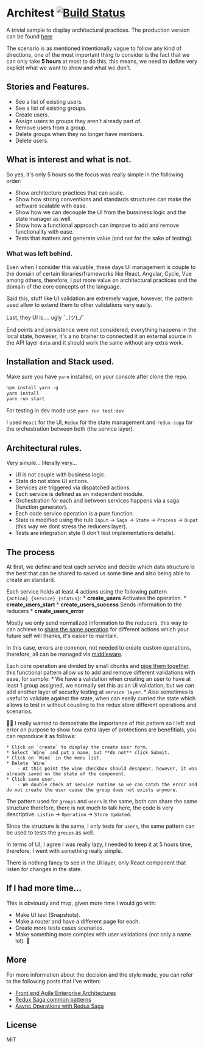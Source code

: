# Architest [![Build Status](https://travis-ci.org/andresmijares/architest.svg?branch=master)](https://travis-ci.org/andresmijares/architest)
A trivial sample to display architectural practices. The production version can be found [here](http://sleepy-tiger.surge.sh/)

The scenario is as mentioned intentionally vague to follow any kind of directions, one of the most important thing to 
consider is the fact that we can only take **5 hours** at most to do this, this means, we need to define very explicit what 
we want to show and what we don't.

## Stories and Features.
* See a list of existing users.
* See a list of existing groups.
* Create users.
* Assign users to groups they aren't already part of.
* Remove users from a group.
* Delete groups when they no longer have members.
* Delete users.

## What is interest and what is not.
So yes, it's only 5 hours so the focus was really simple in the following order:
* Show architecture practices that can scale.
* Show how strong conventions and standards structures can make the software scalable with ease.  
* Show how we can decouple the UI from the bussiness logic and the state manager as well.
* Show how a functional approach can improve to add and remove functionality with ease.
* Tests that matters and generate value (and not for the sake of testing).

### What was left behind.
Even when I consider this valuable, these days UI management is couple to the domain of certain libraries/frameworks
like React, Angular, Cycle, Vue among others, therefore, I put more value on architectural practices and the domain of the
core concepts of the language.

Said this, stuff like UI validation are extremely vague, however, the pattern used allow to extend them to other validations very easily.

Last, they UI is.... ugly ¯\_(ツ)_/¯

End points and persistence were not considered, everything happens in the local state, however, it's a no brainer to connected it
an external source in the API layer `data` and it should work the same without any extra work.

## Installation and Stack used.
Make sure you have `yarn` installed, on your console after clone the repo.
```javascript
npm install yarn -g
yarn install
yarn run start 
```
For testing in dev mode use `yarn run test:dev`

I used `React` for the UI, `Redux` for the state management and `redux-saga` for the orchestration between both (the service layer).

## Architectural rules.
Very simple... literally very...
* UI is not couple with business logic.
* State do not store UI actions.
* Services are triggered via dispatched actions.
* Each service is defined as an independent module.
* Orchestration for each and between services happens via a saga (function generator).
* Each code service operation is a pure function.
* State is modified using the rule `Input` -> `Saga` -> `State` -> `Process` -> `Ouput` (this way we dont stress the reducers layer).
* Tests are integration style (I don't test implementations details).

## The process
At first, we define and test each service and decide which data structure is the best that can be shared to saved us some time
and also being able to create an standard.

Each service holds at least 4 actions using the following pattern `{action}_{service}_{status}`:
	* **create_users** Activates the operation.
	* **create_users_start**
	* **create_users_success** Sends information to the reducers
	* **create_users_error**
	
Mostly we only send normalized information to the reducers, this way to can achieve to [share the same operation](https://github.com/andresmijares/architest/blob/master/app/services/users/reducers.js#L9) for different actions
which your future self will thanks, it's easier to maintain.

In this case, errors are common, not needed to create custom operations, therefore, all can be managed via [middleware](https://github.com/andresmijares/architest/blob/master/app/services/errors/errorMiddleware.js). 

Each core operation are divided by small chunks and [pipe them together](https://github.com/andresmijares/architest/blob/master/app/services/users/helpers.js#L67), this functional
pattern allow us to add and remove different validations with ease, for sample:
	* We have a validation when creating an user to have at least 1 group assigned, we normally set this as an UI validation, 
	but we can add another layer of security testing at `service layer`.
	* Also sometimes is useful to validate against the state, when can easily curried the state which allows to test in
	without coupling to the redux store different operations and scenarios.
	
👮🏽 I really wanted to demostrate the importance of this pattern so I left and error on purpose to show how extra layer of protections are benefitials,
you can reproduce it as follows:

	* Click on `create` to display the create user form.
	* Select `Wine` and put a name, but **do not** click Submit.
	* Click on `Wine` in the menu list.
	* Delete `Wine`
		- At this point the wine checkbox should desapear, however, it was already saved on the state of the component.
	* Click save user.
		- We double check at service runtime so we can catch the error and do not create the user cause the group does not exists anymore.
		
The pattern used for `groups` and `users` is the same, both can share the same structure therefore, there is not much to talk here,
the code is very descriptive. `Listin` -> `Operation` -> `Store Updated`.

Since the structure is the same, I only tests for `users`, the same pattern can be used to tests the `groups` as well.

In terms of UI, I agree I was really lazy, I needed to keep it at 5 hours time, therefore, I went with something really simple.

There is nothing fancy to see in the UI layer, only React component that listen for changes in the state.

## If I had more time...
This is obviously and mvp, given more time I would go with:
* Make UI test (Snapshots).
* Make a router and have a different page for each.
* Create more tests cases scenarios.
* Make something more complex with user validations (not only a name lol). 🤣

## More
For more information about the decision and the style made, you can refer to the following posts that I've writen:
* [Front end Agile Enterprise Architectures](https://medium.com/shiftgig-blog/agile-front-end-architectures-with-react-redux-and-vanilla-js-23f4e5626e01)
* [Redux Saga common patterns](https://medium.com/shiftgig-blog/redux-saga-common-patterns-48437892e11c)	
* [Async Operations with Redux Saga](https://medium.freecodecamp.org/async-operations-using-redux-saga-2ba02ae077b3)


## License
MIT
